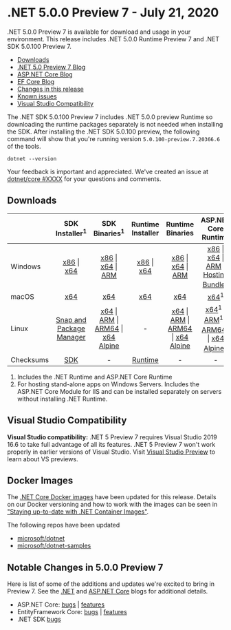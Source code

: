 # .NET 5.0.0 Preview 7 - July 21, 2020

.NET 5.0.0 Preview 7 is available for download and usage in your environment. This release includes .NET 5.0.0 Runtime Preview 7 and .NET SDK 5.0.100 Preview 7.

* [Downloads](https://dotnet.microsoft.com/download/dotnet/5.0)
* [.NET 5.0 Preview 7 Blog][dotnet-blog]
* [ASP.NET Core Blog][aspnet-blog]
* [EF Core Blog][ef-blog]
* [Changes in this release](#notable-changes-in-500-preview-7)
* [Known issues](../5.0-known-issues.md)
* [Visual Studio Compatibility](#visual-studio-compatibility)

The .NET SDK 5.0.100 Preview 7 includes .NET 5.0.0 preview Runtime so downloading the runtime packages separately is not needed when installing the SDK. After installing the .NET SDK 5.0.100 preview, the following command will show that you're running version `5.0.100-preview.7.20366.6` of the tools.

`dotnet --version`

Your feedback is important and appreciated. We've created an issue at [dotnet/core #XXXX](https://github.com/dotnet/core/issues/XXXX) for your questions and comments.

## Downloads

|           | SDK Installer<sup>1</sup>                        | SDK Binaries<sup>1</sup>                 | Runtime Installer                                        | Runtime Binaries                                 | ASP.NET Core Runtime           |
| --------- | :------------------------------------------:     | :----------------------:                 | :---------------------------:                            | :-------------------------:                      | :-----------------:            |
| Windows   | [x86][dotnet-sdk-win-x86.exe] \| [x64][dotnet-sdk-win-x64.exe] | [x86][dotnet-sdk-win-x86.zip] \| [x64][dotnet-sdk-win-x64.zip] \| [ARM][dotnet-sdk-win-arm.zip] | [x86][dotnet-runtime-win-x86.exe] \| [x64][dotnet-runtime-win-x64.exe] | [x86][dotnet-runtime-win-x86.zip] \| [x64][dotnet-runtime-win-x64.zip] \| [ARM][dotnet-runtime-win-arm.zip]  | [x86][aspnetcore-runtime-win-x86.exe] \| [x64][aspnetcore-runtime-win-x64.exe] \| [ARM][aspnetcore-runtime-win-arm.zip] \|<br> [Hosting Bundle][dotnet-hosting-win.exe]<sup>2</sup> |
| macOS     | [x64][dotnet-sdk-osx-x64.pkg]  | [x64][dotnet-sdk-osx-x64.tar.gz]     | [x64][dotnet-runtime-osx-x64.pkg] | [x64][dotnet-runtime-osx-x64.tar.gz] | [x64][aspnetcore-runtime-osx-x64.tar.gz]<sup>1</sup>
| Linux     | [Snap and Package Manager](5.0.0-preview.7-install-instructions.md)  | [x64][dotnet-sdk-linux-x64.tar.gz] \| [ARM][dotnet-sdk-linux-arm.tar.gz] \| [ARM64][dotnet-sdk-linux-arm64.tar.gz] \| [x64 Alpine][dotnet-sdk-linux-musl-x64.tar.gz] | - | [x64][dotnet-runtime-linux-x64.tar.gz] \| [ARM][dotnet-runtime-linux-arm.tar.gz] \| [ARM64][dotnet-runtime-linux-arm64.tar.gz] \| [x64 Alpine][dotnet-runtime-linux-musl-x64.tar.gz] | [x64][aspnetcore-runtime-linux-x64.tar.gz]<sup>1</sup>  \| [ARM][aspnetcore-runtime-linux-arm.tar.gz]<sup>1</sup> \| [ARM64][aspnetcore-runtime-linux-arm64.tar.gz]<sup>1</sup> \| [x64 Alpine][aspnetcore-runtime-linux-musl-x64.tar.gz]<sup>1</sup> |
| Checksums | [SDK][checksums-sdk]                             | -                                        | [Runtime][checksums-runtime]                             | - | - |

1. Includes the .NET Runtime and ASP.NET Core Runtime
2. For hosting stand-alone apps on Windows Servers. Includes the ASP.NET Core Module for IIS and can be installed separately on servers without installing .NET Runtime.

## Visual Studio Compatibility

**Visual Studio compatibility:** .NET 5 Preview 7 requires Visual Studio 2019 16.6 to take full advantage of all its features. .NET 5 Preview 7 won't work properly in earlier versions of Visual Studio. Visit [Visual Studio Preview](https://visualstudio.microsoft.com/vs/preview/) to learn about VS previews.

## Docker Images

The [.NET Core Docker images](https://hub.docker.com/r/microsoft/dotnet/) have been updated for this release. Details on our Docker versioning and how to work with the images can be seen in ["Staying up-to-date with .NET Container Images"](https://blogs.msdn.microsoft.com/dotnet/2018/06/18/staying-up-to-date-with-net-container-images/).

The following repos have been updated

* [microsoft/dotnet](https://hub.docker.com/r/microsoft/dotnet)
* [microsoft/dotnet-samples](https://hub.docker.com/r/microsoft/dotnet-samples)

## Notable Changes in 5.0.0 Preview 7

Here is list of some of the additions and updates we're excited to bring in Preview 7. See the [.NET][dotnet-blog] and [ASP.NET Core][aspnet-blog] blogs for additional details.

* ASP.NET Core: [bugs][aspnet_bugs] | [features][aspnet_features]
* EntityFramework Core: [bugs][ef_bugs] | [features][ef_features]
* .NET SDK [bugs][sdk_bugs]

[blob-runtime]: https://dotnetcli.blob.core.windows.net/dotnet/Runtime/
[blob-sdk]: https://dotnetcli.blob.core.windows.net/dotnet/Sdk/
[release-notes]: https://github.com/dotnet/core/blob/master/release-notes/5.0/preview/5.0.0-preview.7.md

[checksums-runtime]: https://dotnetcli.blob.core.windows.net/dotnet/checksums/5.0.0-preview.7-sha.txt
[checksums-sdk]: https://dotnetcli.blob.core.windows.net/dotnet/checksums/5.0.0-preview.7-sha.txt

[linux-install]: https://www.microsoft.com/net/download/linux
[linux-setup]: https://github.com/dotnet/core/blob/master/Documentation/linux-setup.md

[dotnet-blog]: https://devblogs.microsoft.com/dotnet/announcing-net-5-0-preview-7/
[aspnet-blog]: https://devblogs.microsoft.com/aspnet/asp-net-core-updates-in-net-5-preview-7/
[ef-blog]: https://devblogs.microsoft.com/dotnet/announcing-entity-framework-core-efcore-5-0-preview-7/
[ef_bugs]: https://github.com/dotnet/efcore/issues?q=is%3Aissue+milestone%3A5.0.0-preview7+is%3Aclosed+label%3Atype-bug+is%3Aclosed
[ef_features]: https://github.com/dotnet/efcore/issues?q=is%3Aissue+milestone%3A5.0.0-preview7+is%3Aclosed+label%3Atype-enhancement+is%3Aclosed

[aspnet_bugs]: https://github.com/aspnet/AspNetCore/issues?q=is%3Aissue+milestone%3A5.0.0-preview7+label%3ADone+label%3Abug+is%3Aclosed
[aspnet_features]: https://github.com/aspnet/AspNetCore/issues?q=is%3Aissue+milestone%3A5.0.0-preview7+label%3ADone+label%3Aenhancement+is%3Aclosed
[runtime_bugs]: https://github.com/dotnet/runtime/issues?utf8=%E2%9C%93&q=is%3Aissue+milestone%3A5.0+label%3Abug+is%3Aclosed
[runtime_features]: https://github.com/dotnet/runtime/issues?q=is%3Aissue+milestone%3A5.0+label%3Aenhancement+is%3Aclosed

[sdk_bugs]: https://github.com/dotnet/sdk/issues?q=is%3Aissue+is%3Aclosed+milestone%3A5.0.1xx+is%3Aclosed


[//]: # ( Runtime 5.0.0-preview.7.20364.11)
[dotnet-runtime-linux-arm.tar.gz]: https://download.visualstudio.microsoft.com/download/pr/a11aa133-be76-4120-baaa-10be1e7eb4a2/55f000bd8967476e3e7dc24a4ba6c692/dotnet-runtime-5.0.0-preview.7.20364.11-linux-arm.tar.gz
[dotnet-runtime-linux-arm64.tar.gz]: https://download.visualstudio.microsoft.com/download/pr/79fe08db-0239-49c3-a733-d66a61b90a46/9e20b794946c31f310578d0ffc71c5e0/dotnet-runtime-5.0.0-preview.7.20364.11-linux-arm64.tar.gz
[dotnet-runtime-linux-musl-arm64.tar.gz]: https://download.visualstudio.microsoft.com/download/pr/174bc11f-ed96-4bc9-9bf0-4ff0a5b95279/1d3cc202997876f2602afad1d9745b18/dotnet-runtime-5.0.0-preview.7.20364.11-linux-musl-arm64.tar.gz
[dotnet-runtime-linux-musl-x64.tar.gz]: https://download.visualstudio.microsoft.com/download/pr/887d0415-ea76-4b39-9b9a-1bfd81cd49e4/118d1385ff15daf9644ca3c164de5814/dotnet-runtime-5.0.0-preview.7.20364.11-linux-musl-x64.tar.gz
[dotnet-runtime-linux-x64.tar.gz]: https://download.visualstudio.microsoft.com/download/pr/50405a40-62b0-496f-a099-a1a4aaf7e8a1/8162d7f1eef3a9100160d2e275fe4363/dotnet-runtime-5.0.0-preview.7.20364.11-linux-x64.tar.gz
[dotnet-runtime-osx-x64.pkg]: https://download.visualstudio.microsoft.com/download/pr/0c69d2c6-b205-49df-b23a-7bff3843b75f/ab032df86acfdf39ec240a91fb316ce8/dotnet-runtime-5.0.0-preview.7.20364.11-osx-x64.pkg
[dotnet-runtime-osx-x64.tar.gz]: https://download.visualstudio.microsoft.com/download/pr/54247350-9123-4c9a-86e9-a06c766de011/6a32bb36fa5dfc062fcab8c162c2bcdc/dotnet-runtime-5.0.0-preview.7.20364.11-osx-x64.tar.gz
[dotnet-runtime-win-arm.zip]: https://download.visualstudio.microsoft.com/download/pr/1f1d1419-8951-4dc3-ac04-3d06f8a93cc6/c4f7a9f30ec7dfe74b54af1605fc4f95/dotnet-runtime-5.0.0-preview.7.20364.11-win-arm.zip
[dotnet-runtime-win-arm64.zip]: https://download.visualstudio.microsoft.com/download/pr/f63ca84d-31c8-4b0d-9234-950c8a74f7cc/8f053a507356f3dbde2873c53f6752d0/dotnet-runtime-5.0.0-preview.7.20364.11-win-arm64.zip
[dotnet-runtime-win-x64.exe]: https://download.visualstudio.microsoft.com/download/pr/203aff04-57b2-4183-9d24-daf502fb9599/cf85a20cc0de18dd31f199c8f8528601/dotnet-runtime-5.0.0-preview.7.20364.11-win-x64.exe
[dotnet-runtime-win-x64.zip]: https://download.visualstudio.microsoft.com/download/pr/1f275906-3b32-4a81-9468-a6b47d846130/5cea07ee6b9dcdf2d753c4a9767b4b95/dotnet-runtime-5.0.0-preview.7.20364.11-win-x64.zip
[dotnet-runtime-win-x86.exe]: https://download.visualstudio.microsoft.com/download/pr/2db260ef-40ba-4cce-8666-7de8b879e9a9/a4f4a0671b4e8899c217354e9d8371a8/dotnet-runtime-5.0.0-preview.7.20364.11-win-x86.exe
[dotnet-runtime-win-x86.zip]: https://download.visualstudio.microsoft.com/download/pr/0e451052-dc35-4b5f-827c-22bfdaa1897e/be0d5cbf43d0ef055899cfec4082b835/dotnet-runtime-5.0.0-preview.7.20364.11-win-x86.zip

[//]: # ( WindowsDesktop 5.0.0-preview.7.20366.1)
[windowsdesktop-runtime-win-x64.exe]: https://download.visualstudio.microsoft.com/download/pr/b1ad0793-f281-4574-b672-09ac4bd6ff9c/303e98093e01e9b10a425d58b26bb601/windowsdesktop-runtime-5.0.0-preview.7.20366.1-win-x64.exe
[windowsdesktop-runtime-win-x86.exe]: https://download.visualstudio.microsoft.com/download/pr/d12f1c16-2d25-4a7f-a3cb-cf839b07526a/b9ac0cb450e8563a2272510a379511fc/windowsdesktop-runtime-5.0.0-preview.7.20366.1-win-x86.exe

[//]: # ( ASP 5.0.0-preview.7.20365.19)
[aspnetcore-runtime-linux-arm.tar.gz]: https://download.visualstudio.microsoft.com/download/pr/f114ff73-807d-47b9-97f7-51b0e156a5e1/58eac9a7e3bc1b3df4fc0fe63ab05846/aspnetcore-runtime-5.0.0-preview.7.20365.19-linux-arm.tar.gz
[aspnetcore-runtime-linux-arm64.tar.gz]: https://download.visualstudio.microsoft.com/download/pr/137efdf7-85d5-47b2-abf5-24ffd0aab3df/01e445249ffec368b655afb4caf1d7d7/aspnetcore-runtime-5.0.0-preview.7.20365.19-linux-arm64.tar.gz
[aspnetcore-runtime-linux-musl-arm64.tar.gz]: https://download.visualstudio.microsoft.com/download/pr/50f7778e-c753-4d25-9195-4a47fd5bcbbf/670d67d27e9206e41a537d2850f49b66/aspnetcore-runtime-5.0.0-preview.7.20365.19-linux-musl-arm64.tar.gz
[aspnetcore-runtime-linux-musl-x64.tar.gz]: https://download.visualstudio.microsoft.com/download/pr/9707011f-6c4d-435d-9fd0-18f1d0048bfa/a7781a25cc2b5088d6439523f2c07f23/aspnetcore-runtime-5.0.0-preview.7.20365.19-linux-musl-x64.tar.gz
[aspnetcore-runtime-linux-x64.tar.gz]: https://download.visualstudio.microsoft.com/download/pr/623a385b-1bb8-4e4a-a677-eaa41e956f48/82b58a95fc101d3455db376c339e169f/aspnetcore-runtime-5.0.0-preview.7.20365.19-linux-x64.tar.gz
[aspnetcore-runtime-osx-x64.tar.gz]: https://download.visualstudio.microsoft.com/download/pr/49fb6ead-64b0-4cfa-baf5-060b178bfe18/32ee2fdd5fcd1916095c376c0806dce0/aspnetcore-runtime-5.0.0-preview.7.20365.19-osx-x64.tar.gz
[aspnetcore-runtime-win-arm.zip]: https://download.visualstudio.microsoft.com/download/pr/ad3b43df-717f-4ff2-bbcb-22d9b66eeb0f/137e3a03fdfa553849929afb309c1570/aspnetcore-runtime-5.0.0-preview.7.20365.19-win-arm.zip
[aspnetcore-runtime-win-arm64.zip]: https://download.visualstudio.microsoft.com/download/pr/c9e68175-6c43-4fe3-82b4-135a0e85ed8b/d4865f422f061e03822b6011350d1bcc/aspnetcore-runtime-5.0.0-preview.7.20365.19-win-arm64.zip
[aspnetcore-runtime-win-x64.exe]: https://download.visualstudio.microsoft.com/download/pr/9d2b759f-1bbb-4b00-a1b9-4b191c074254/cf51d83f10a4dd9327edd7a238cde6ec/aspnetcore-runtime-5.0.0-preview.7.20365.19-win-x64.exe
[aspnetcore-runtime-win-x64.zip]: https://download.visualstudio.microsoft.com/download/pr/a0f2fca4-a2bf-4657-834c-be0dec09f04d/27553adf1b80316e194510099830ed20/aspnetcore-runtime-5.0.0-preview.7.20365.19-win-x64.zip
[aspnetcore-runtime-win-x86.exe]: https://download.visualstudio.microsoft.com/download/pr/e0f0dd65-4db3-4ea9-8ddc-0296e290b93f/23faf5910857010dd62dc0233c59fc79/aspnetcore-runtime-5.0.0-preview.7.20365.19-win-x86.exe
[aspnetcore-runtime-win-x86.zip]: https://download.visualstudio.microsoft.com/download/pr/7deab25e-7e72-49d0-95c9-976ebf929590/560cfb70f894fc6ca3ea3c34ef4b3404/aspnetcore-runtime-5.0.0-preview.7.20365.19-win-x86.zip
[dotnet-hosting-win.exe]: https://download.visualstudio.microsoft.com/download/pr/2fd2cadc-2068-4055-b269-13cf1d06083c/86ef0372321ed82efc7230aa41ebd3db/dotnet-hosting-5.0.0-preview.7.20365.19-win.exe

[//]: # ( SDK 5.0.100-preview.7.20366.6 )
[dotnet-sdk-linux-arm.tar.gz]: https://download.visualstudio.microsoft.com/download/pr/20349622-b776-4fa0-a981-adacd7d57b9c/174f26a811b61a11a2132613e27f442a/dotnet-sdk-5.0.100-preview.7.20366.6-linux-arm.tar.gz
[dotnet-sdk-linux-arm64.tar.gz]: https://download.visualstudio.microsoft.com/download/pr/a7d933ce-5f1d-4c7b-a388-509ee6ee710c/152fa9acb7ee9cf34d7cb0eeeb36d448/dotnet-sdk-5.0.100-preview.7.20366.6-linux-arm64.tar.gz
[dotnet-sdk-linux-musl-x64.tar.gz]: https://download.visualstudio.microsoft.com/download/pr/30b3cc30-0985-4b87-a7fc-b285bc7798b7/18c6f1b429f4e315d9ce1839191031be/dotnet-sdk-5.0.100-preview.7.20366.6-linux-musl-x64.tar.gz
[dotnet-sdk-linux-x64.tar.gz]: https://download.visualstudio.microsoft.com/download/pr/6e9bdda1-72b5-4d2e-8908-be9321b8db26/cbc8ab6c3a1aca2a8dd92e272edd3293/dotnet-sdk-5.0.100-preview.7.20366.6-linux-x64.tar.gz
[dotnet-sdk-osx-x64.pkg]: https://download.visualstudio.microsoft.com/download/pr/7a2f569c-f3be-43f7-8f5d-ccc2b62b06ca/a7f72e40a5ee418cd15fa477d30d4b30/dotnet-sdk-5.0.100-preview.7.20366.6-osx-x64.pkg
[dotnet-sdk-osx-x64.tar.gz]: https://download.visualstudio.microsoft.com/download/pr/76749af6-cccc-430b-91e6-f2beee11d922/4b4594efa029d19c864187820f0a7f97/dotnet-sdk-5.0.100-preview.7.20366.6-osx-x64.tar.gz
[dotnet-sdk-win-arm.zip]: https://download.visualstudio.microsoft.com/download/pr/78b3bbac-4f7e-4be7-8cc2-e4752372c57e/8c594c83509b555c62556460c056bab7/dotnet-sdk-5.0.100-preview.7.20366.6-win-arm.zip
[dotnet-sdk-win-arm64.zip]: https://download.visualstudio.microsoft.com/download/pr/7c9db83f-13ea-4246-a69d-a51a4e4113ca/5b3ab7f5667fe5bb7b00c9484cada3e2/dotnet-sdk-5.0.100-preview.7.20366.6-win-arm64.zip
[dotnet-sdk-win-x64.exe]: https://download.visualstudio.microsoft.com/download/pr/21511476-7a5b-4bfe-b96e-3d9ebc1f01ab/f2cf00c22fcd52e96dfee7d18e47c343/dotnet-sdk-5.0.100-preview.7.20366.6-win-x64.exe
[dotnet-sdk-win-x64.zip]: https://download.visualstudio.microsoft.com/download/pr/2febae4a-9ac0-45ea-bf2f-adbe75492a94/d0bee7791c904c5c33bf25b12556aa34/dotnet-sdk-5.0.100-preview.7.20366.6-win-x64.zip
[dotnet-sdk-win-x86.exe]: https://download.visualstudio.microsoft.com/download/pr/5d536432-9be1-4193-9fec-9e920663e0d0/4b01d64266b503a320e92072e529033f/dotnet-sdk-5.0.100-preview.7.20366.6-win-x86.exe
[dotnet-sdk-win-x86.zip]: https://download.visualstudio.microsoft.com/download/pr/add0a0a6-088d-4c79-ba7d-199e6fb44f3a/560013573bf4f46bfbdefcb7d770a397/dotnet-sdk-5.0.100-preview.7.20366.6-win-x86.zip
